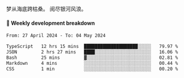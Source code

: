 梦从海底跨枯桑。
阅尽银河风浪。


#### 📝 Weekly development breakdown

<!--START_SECTION:waka-->

```txt
From: 27 April 2024 - To: 04 May 2024

TypeScript   12 hrs 15 mins  ████████████████████░░░░░   79.97 %
JSON         2 hrs 27 mins   ████░░░░░░░░░░░░░░░░░░░░░   16.06 %
Bash         25 mins         ▓░░░░░░░░░░░░░░░░░░░░░░░░   02.81 %
Markdown     4 mins          ░░░░░░░░░░░░░░░░░░░░░░░░░   00.44 %
CSS          1 min           ░░░░░░░░░░░░░░░░░░░░░░░░░   00.20 %
```

<!--END_SECTION:waka-->



